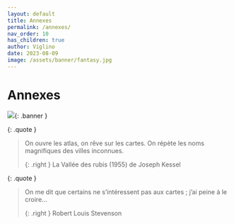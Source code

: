 ```yaml
---
layout: default
title: Annexes
permalink: /annexes/
nav_order: 10
has_children: true
author: Viglino
date: 2023-08-09
image: /assets/banner/fantasy.jpg
---
```

# Annexes

![](/Macarte-MI/assets/banner/fantasy.jpg){: .banner }

{: .quote }
> On ouvre les atlas, on rêve sur les cartes. On répète les noms magnifiques des villes inconnues.
>
> {: .right }
> La Vallée des rubis (1955) de Joseph Kessel

{: .quote }
> On me dit que certains ne s’intéressent pas aux cartes ; j’ai peine à le croire…
>
> {: .right }
> Robert Louis Stevenson
